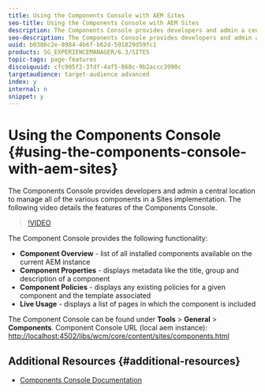 ```yaml
---
title: Using the Components Console with AEM Sites
seo-title: Using the Components Console with AEM Sites
description: The Components Console provides developers and admin a central location to manage all of the various components in a Sites implementation. The following video details the features of the Components Console.
seo-description: The Components Console provides developers and admin a central location to manage all of the various components in a Sites implementation. The following video details the features of the Components Console.
uuid: b0386c2e-8984-4b6f-b62d-591829d59fc1
products: SG_EXPERIENCEMANAGER/6.3/SITES
topic-tags: page-features
discoiquuid: cfc905f2-3fdf-4af5-868c-9b2accc3990c
targetaudience: target-audience advanced
index: y
internal: n
snippet: y
---
```


# Using the Components Console {#using-the-components-console-with-aem-sites}

The Components Console provides developers and admin a central location to manage all of the various components in a Sites implementation. The following video details the features of the Components Console.

>[!VIDEO](https://video.tv.adobe.com/v/17417/?quality=9)

The Component Console provides the following functionality:

* **Component Overview** - list of all installed components available on the current AEM instance
* **Component Properties** - displays metadata like the title, group and description of a component
* **Component Policies** - displays any existing policies for a given component and the template associated
* **Live Usage** - displays a list of pages in which the component is included

The Component Console can be found under **Tools** &gt; **General** &gt; **Components**.
Component Console URL (local aem instance): [http://localhost:4502/libs/wcm/core/content/sites/components.html](http://localhost:4502/libs/wcm/core/content/sites/components.html)

## Additional Resources {#additional-resources}

* [Components Console Documentation](https://helpx.adobe.com/experience-manager/6-5/sites/authoring/using/default-components-console.html)
